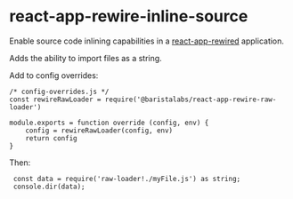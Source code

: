 # react-app-rewire-inline-source

Enable source code inlining capabilities in a [react-app-rewired](https://github.com/timarney/react-app-rewired) application.

Adds the ability to import files as a string.

Add to config overrides:

```
/* config-overrides.js */
const rewireRawLoader = require('@baristalabs/react-app-rewire-raw-loader')

module.exports = function override (config, env) {
    config = rewireRawLoader(config, env)
    return config
}
```

Then:

```
 const data = require('raw-loader!./myFile.js') as string;
 console.dir(data);
 ```